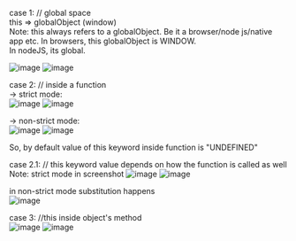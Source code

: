 case 1: // global space  
this => globalObject (window)  
Note: this always refers to a globalObject. Be it a browser/node js/native app etc. In browsers, this globalObject is WINDOW.  
In nodeJS, its global.  

![image](https://github.com/Gayathri229/JavaScript/assets/60467364/e019a8e2-ad7f-48af-bd76-5606a5ccec81)
![image](https://github.com/Gayathri229/JavaScript/assets/60467364/461b4436-0a6b-43b6-a38f-cf5016ba5350)


case 2: // inside a function  
-> strict mode:  
![image](https://github.com/Gayathri229/JavaScript/assets/60467364/7785a0d1-6248-46e5-81a4-6f646c906e7f)
![image](https://github.com/Gayathri229/JavaScript/assets/60467364/68654b36-a3e5-4e8c-8c3c-44dac6f978ab)

-> non-strict mode:  
![image](https://github.com/Gayathri229/JavaScript/assets/60467364/fa177e27-6f37-4665-8209-bd743dd42646)
![image](https://github.com/Gayathri229/JavaScript/assets/60467364/f112c22b-6469-413b-b002-33242964667f)

So, by default value of this keyword inside function is "UNDEFINED"


case 2.1: // this keyword value depends on how the function is called as well  
Note: strict mode in screenshot
![image](https://github.com/Gayathri229/JavaScript/assets/60467364/7d6ffbfa-9e6b-4505-be0d-521696935611)
![image](https://github.com/Gayathri229/JavaScript/assets/60467364/b790c033-a198-47a5-8097-0895545f91f5)  
  
in non-strict mode substitution happens  
![image](https://github.com/Gayathri229/JavaScript/assets/60467364/41c12efe-a1e1-4ac9-a6fa-19c4bd7bb195)  




case 3: //this inside object's method  
![image](https://github.com/Gayathri229/JavaScript/assets/60467364/6c3af4d5-afd6-426a-8c2c-6f15037cce58)
![image](https://github.com/Gayathri229/JavaScript/assets/60467364/00c1c7ce-e1bb-4ba2-9a01-3a6d10dda840)



